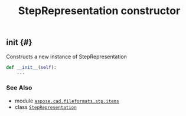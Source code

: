 ﻿---
title: StepRepresentation constructor
second_title: Aspose.CAD for Python via .NET API References
description: 
type: docs
weight: 10
url: /aspose.cad.fileformats.stp.items/steprepresentation/__init__/
is_root: false
---

## __init__ {#}

Constructs a new instance of StepRepresentation



```python
def __init__(self):
    ...
```





### See Also
* module [`aspose.cad.fileformats.stp.items`](../../)
* class [`StepRepresentation`](/cad/python-net/aspose.cad.fileformats.stp.items/steprepresentation)
